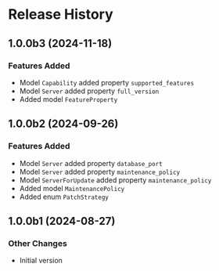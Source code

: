 # Release History

## 1.0.0b3 (2024-11-18)

### Features Added

  - Model `Capability` added property `supported_features`
  - Model `Server` added property `full_version`
  - Added model `FeatureProperty`

## 1.0.0b2 (2024-09-26)

### Features Added

  - Model `Server` added property `database_port`
  - Model `Server` added property `maintenance_policy`
  - Model `ServerForUpdate` added property `maintenance_policy`
  - Added model `MaintenancePolicy`
  - Added enum `PatchStrategy`

## 1.0.0b1 (2024-08-27)

### Other Changes

  - Initial version

